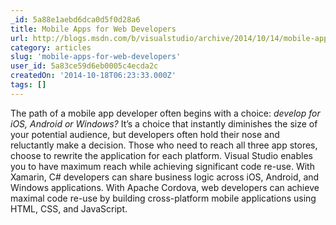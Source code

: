 ```yaml
---
_id: 5a88e1aebd6dca0d5f0d28a6
title: Mobile Apps for Web Developers
url: http://blogs.msdn.com/b/visualstudio/archive/2014/10/14/mobile-apps-for-web-developers.aspx
category: articles
slug: 'mobile-apps-for-web-developers'
user_id: 5a83ce59d6eb0005c4ecda2c
createdOn: '2014-10-18T06:23:33.000Z'
tags: []
---
```


The path of a mobile app developer often begins with a choice: <em>develop for iOS, Android or Windows?</em> It’s a choice that instantly diminishes the size of your potential audience, but developers often hold their nose and reluctantly make a decision. Those who need to reach all three app stores, choose to rewrite the application for each platform. Visual Studio enables you to have maximum reach while achieving significant code re-use. With Xamarin, C# developers can share business logic across iOS, Android, and Windows applications. With Apache Cordova, web developers can achieve maximal code re-use by building cross-platform mobile applications using HTML, CSS, and JavaScript.
